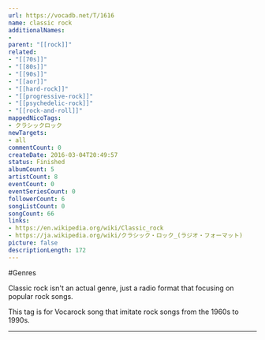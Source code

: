 ```yaml
---
url: https://vocadb.net/T/1616
name: classic rock
additionalNames: 
- 
parent: "[[rock]]"
related:
- "[[70s]]"
- "[[80s]]"
- "[[90s]]"
- "[[aor]]"
- "[[hard-rock]]"
- "[[progressive-rock]]"
- "[[psychedelic-rock]]"
- "[[rock-and-roll]]"
mappedNicoTags:
- クラシックロック
newTargets:
- all
commentCount: 0
createDate: 2016-03-04T20:49:57
status: Finished
albumCount: 5
artistCount: 8
eventCount: 0
eventSeriesCount: 0
followerCount: 6
songListCount: 0
songCount: 66
links: 
- https://en.wikipedia.org/wiki/Classic_rock
- https://ja.wikipedia.org/wiki/クラシック・ロック_(ラジオ・フォーマット)
picture: false
descriptionLength: 172
---
```


#Genres

Classic rock isn't an actual genre, just a radio format that focusing on popular rock songs.

This tag is for Vocarock song that imitate rock songs from the 1960s to 1990s.

---

